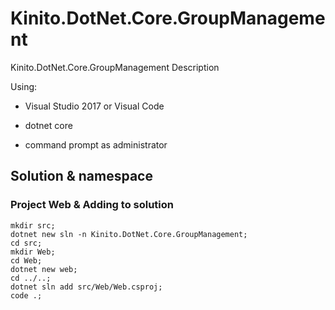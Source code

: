# Kinito.DotNet.Core.GroupManagement
Kinito.DotNet.Core.GroupManagement Description

Using:

* Visual Studio 2017 or Visual Code

* dotnet core

* command prompt as administrator

## Solution & namespace

### Project Web & Adding to solution

```
mkdir src;
dotnet new sln -n Kinito.DotNet.Core.GroupManagement;
cd src;
mkdir Web;
cd Web;
dotnet new web;
cd ../..;
dotnet sln add src/Web/Web.csproj;
code .;
```
